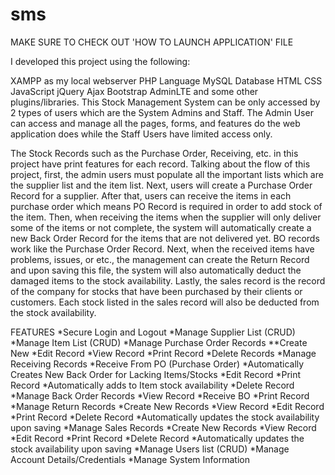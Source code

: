 # sms
MAKE SURE TO CHECK OUT 'HOW TO LAUNCH APPLICATION' FILE

I developed this project using the following:

XAMPP as my local webserver
PHP Language
MySQL Database
HTML
CSS
JavaScript
jQuery
Ajax
Bootstrap
AdminLTE
and some other plugins/libraries.
This Stock Management System can be only accessed by 2 types of users which are the System Admins and Staff. The Admin User can access and manage all the pages, forms, and features do the web application does while the Staff Users have limited access only.

The Stock Records such as the Purchase Order, Receiving, etc. in this project have print features for each record. Talking about the flow of this project, first, the admin users must populate all the important lists which are the supplier list and the item list. Next, users will create a Purchase Order Record for a supplier. After that, users can receive the items in each purchase order which means PO Record is required in order to add stock of the item. Then, when receiving the items when the supplier will only deliver some of the items or not complete, the system will automatically create a new Back Order Record for the items that are not delivered yet. BO records work like the Purchase Order Record. Next, when the received items have problems, issues, or etc., the management can create the Return Record and upon saving this file, the system will also automatically deduct the damaged items to the stock availability. Lastly, the sales record is the record of the company for stocks that have been purchased by their clients or customers. Each stock listed in the sales record will also be deducted from the stock availability.

FEATURES
*Secure Login and Logout
*Manage Supplier List (CRUD)
*Manage Item List (CRUD)
*Manage Purchase Order Records
**Create New
*Edit Record
*View Record
*Print Record
*Delete Records
*Manage Receiving Records
*Receive From PO (Purchase Order)
*Automatically Creates New Back Order for Lacking Items/Stocks
*Edit Record
*Print Record
*Automatically adds to Item stock availability
*Delete Record
*Manage Back Order Records
*View Record
*Receive BO
*Print Record
*Manage Return Records
*Create New Records
*View Record
*Edit Record
*Print Record
*Delete Record
*Automatically updates the stock availability upon saving
*Manage Sales Records
*Create New Records
*View Record
*Edit Record
*Print Record
*Delete Record
*Automatically updates the stock availability upon saving
*Manage Users list (CRUD)
*Manage Account Details/Credentials
*Manage System Information
